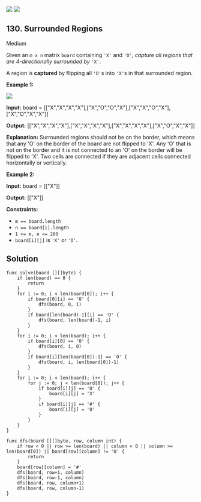[![](https://img.shields.io/github/stars/LeetCode-Top-Interview-150/LeetCode-Top-Interview-150?label=Stars&style=flat-square)](https://github.com/LeetCode-Top-Interview-150/LeetCode-Top-Interview-150)
[![](https://img.shields.io/github/forks/LeetCode-Top-Interview-150/LeetCode-Top-Interview-150?label=Fork%20me%20on%20GitHub%20&style=flat-square)](https://github.com/LeetCode-Top-Interview-150/LeetCode-Top-Interview-150/fork)

## 130\. Surrounded Regions

Medium

Given an `m x n` matrix `board` containing `'X'` and `'O'`, _capture all regions that are 4-directionally surrounded by_ `'X'`.

A region is **captured** by flipping all `'O'`s into `'X'`s in that surrounded region.

**Example 1:**

![](https://assets.leetcode.com/uploads/2021/02/19/xogrid.jpg)

**Input:** board = \[\["X","X","X","X"],["X","O","O","X"],["X","X","O","X"],["X","O","X","X"]]

**Output:** [["X","X","X","X"],["X","X","X","X"],["X","X","X","X"],["X","O","X","X"]]

**Explanation:** Surrounded regions should not be on the border, which means that any 'O' on the border of the board are not flipped to 'X'. Any 'O' that is not on the border and it is not connected to an 'O' on the border will be flipped to 'X'. Two cells are connected if they are adjacent cells connected horizontally or vertically. 

**Example 2:**

**Input:** board = \[\["X"]]

**Output:** [["X"]] 

**Constraints:**

*   `m == board.length`
*   `n == board[i].length`
*   `1 <= m, n <= 200`
*   `board[i][j]` is `'X'` or `'O'`.

## Solution

```golang
func solve(board [][]byte) {
	if len(board) == 0 {
		return
	}
	for i := 0; i < len(board[0]); i++ {
		if board[0][i] == 'O' {
			dfs(board, 0, i)
		}
		if board[len(board)-1][i] == 'O' {
			dfs(board, len(board)-1, i)
		}
	}
	for i := 0; i < len(board); i++ {
		if board[i][0] == 'O' {
			dfs(board, i, 0)
		}
		if board[i][len(board[0])-1] == 'O' {
			dfs(board, i, len(board[0])-1)
		}
	}
	for i := 0; i < len(board); i++ {
		for j := 0; j < len(board[0]); j++ {
			if board[i][j] == 'O' {
				board[i][j] = 'X'
			}
			if board[i][j] == '#' {
				board[i][j] = 'O'
			}
		}
	}
}

func dfs(board [][]byte, row, column int) {
	if row < 0 || row >= len(board) || column < 0 || column >= len(board[0]) || board[row][column] != 'O' {
		return
	}
	board[row][column] = '#'
	dfs(board, row+1, column)
	dfs(board, row-1, column)
	dfs(board, row, column+1)
	dfs(board, row, column-1)
}
```